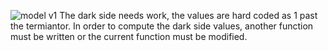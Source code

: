 ![model v1](https://github.com/johnowagon/lunar-surface-temperature/blob/main/Figure_v2.png?raw=true)
The dark side needs work, the values are hard coded as 1 past the termiantor. In order to compute the dark side values, another function must be written or the current function must be modified.

